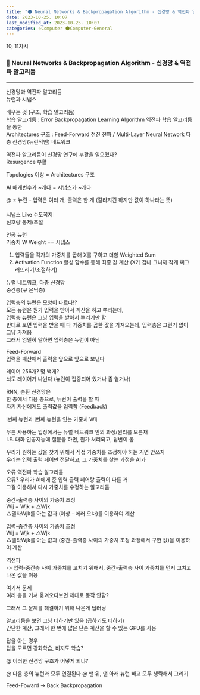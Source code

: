 ```yaml
---
title: "🌑 Neural Networks & Backpropagation Algorithm - 신경망 & 역전파 알고리듬"
date: 2023-10-25. 10:07
last_modified_at: 2023-10-25. 10:07
categories: ⭐Computer 🌑Computer-General
---
```


10, 11차시  

### 💫 Neural Networks & Backpropagation Algorithm - 신경망 & 역전파 알고리듬

---

신경망과 역전파 알고리듬  
뉴런과 시냅스  

배우는 것 (구조, 학습 알고리듬)  
학습 알고리듬 : Error Backpropagation Learning Algorithm 역전파 학습 알고리듬을 통한  
Architectures 구조 : Feed-Forward 전진 전파 / Multi-Layer Neural Network 다층 신경망(뉴런적인) 네트워크  

역전파 알고리듬이 신경망 연구에 부활을 일으켰다?  
Resurgence 부활  

Topologies 이상 = Architectures 구조  

AI 매개변수가 ~개다 = 시냅스가 ~개다  

@ ⭐ 뉴런 - 입력은 여러 개, 출력은 한 개 (갈라지긴 하지만 값이 하나라는 뜻)  

시냅스 Like 수도꼭지  
신호량 통제/조절  

인공 뉴런  
가중치 W Weight == 시냅스  

1. 입력들을 각가의 가중치를 곱해 X를 구하고 더함 Weighted Sum
2. Activation Function 활성 함수를 통해 최종 값 계산 (X가 겁나 크니까 작게 찌그러뜨리기/조절하기)

뉴럴 네트워크, 다층 신경망  
중간층(구 은닉층)  

입력층의 뉴런은 모양이 다르다!?  
모든 뉴런은 뭔가 입력을 받아서 계산을 하고 뿌리는데,  
입력층 뉴런은 그냥 입력을 받아서 뿌리기만 함  
반대로 보면 입력을 받을 때 다 가중치를 곱한 값을 가져오는데, 입력층은 그런거 없이 그냥 가져옴  
그래서 엄밀히 말하면 입력층은 뉴런이 아님  

Feed-Forward  
입력을 계산해서 출력을 앞으로 앞으로 보낸다  

레이어 256개? 몇 백개?  
뇌도 레이어가 나뉜다 (뉴런이 집중되어 있거나 좀 옅거나)  

RNN, 순환 신경망은  
한 층에서 다음 층으로, 뉴런이 출력을 할 때  
자기 자신에게도 출력값을 입력함 (Feedback)  

i번째 뉴런과 j번째 뉴런을 잇는 가중치 Wij  

무튼 사용하는 입장에서는 뉴럴 네트워크 안의 과정/원리를 모른채  
I.E. 대화 인공지능에 질문을 하면, 뭔가 처리되고, 답변이 옴  

우리가 원하는 값을 찾기 위해서 직접 가중치를 조정해야 하는 거면 안쓰지  
우리는 입력 출력 페어만 전달하고, 그 가중치를 찾는 과정을 AI가  

오류 역전파 학습 알고리듬  
오류? 우리가 AI에게 준 입력 출력 페어랑 출력이 다른 거  
그걸 이용해서 다시 가중치를 수정하는 알고리듬  

중간-출력층 사이의 가중치 조정  
Wij = Wjk + △Wjk  
△델타Wjk를 아는 값과 (이상 - 에러 오차)를 이용하여 계산  

입력-중간층 사이의 가중치 조정  
Wij = Wjk + △Wjk  
△델타Wjk를 아는 값과 (중간-출력층 사이의 가중치 조정 과정에서 구한 값)을 이용하여 계산  

역전파  
-> 입력-중간층 사이 가중치를 고치기 위해서, 중간-출력층 사이 가중치를 먼저 고치고 나온 값을 이용  

여기서 문제  
여러 층을 거쳐 옮겨오다보면 제대로 동작 안함?  

그래서 그 문제를 해결하기 위해 나온게 딥러닝  

알고리듬을 보면 그냥 더하기만 있음 (곱하기도 더하기)  
간단한 계산, 그래서 한 번에 많은 단순 계산을 할 수 있는 GPU를 사용  

답을 아는 경우  
답을 모르면 강화학습, 비지도 학습?  

@ 이러한 신경망 구조가 어떻게 되냐?  

@ 다음 층의 뉴런과 모두 연결된다
@ 맨 위, 맨 아래 뉴런 빼고 모두 생략해서 그리기  

Feed-Foward -> Back Backpropagation  
